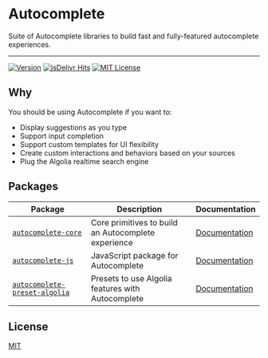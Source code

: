# Autocomplete

Suite of Autocomplete libraries to build fast and fully-featured autocomplete experiences.

---

[![Version](https://img.shields.io/npm/v/autocomplete.js.svg?style=flat-square)](https://www.npmjs.com/package/autocomplete.js) [![jsDelivr Hits](https://data.jsdelivr.com/v1/package/npm/autocomplete.js/badge?style=flat-square)](https://www.jsdelivr.com/package/npm/autocomplete.js) [![MIT License](https://img.shields.io/badge/License-MIT-green.svg?style=flat-square)](LICENSE)

## Why

You should be using Autocomplete if you want to:

- Display suggestions as you type
- Support input completion
- Support custom templates for UI flexibility
- Create custom interactions and behaviors based on your sources
- Plug the Algolia realtime search engine

## Packages

| Package | Description | Documentation |
| --- | --- | --- |
| [`autocomplete-core`](packages/autocomplete-core) | Core primitives to build an Autocomplete experience | [Documentation](https://algolia-autocomplete.netlify.app/docs/createAutocomplete) |
| [`autocomplete-js`](packages/autocomplete-js) | JavaScript package for Autocomplete | [Documentation](https://algolia-autocomplete.netlify.app/docs/autocomplete-js) |
| [`autocomplete-preset-algolia`](packages/autocomplete-preset-algolia) | Presets to use Algolia features with Autocomplete | [Documentation](https://algolia-autocomplete.netlify.app/docs/highlightAlgoliaHit) |

## License

[MIT](LICENSE)
